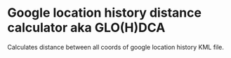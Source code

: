 Google location history distance calculator aka GLO(H)DCA
================================

Calculates distance between all coords of google location history KML file.
